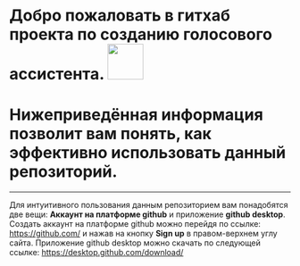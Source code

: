 # Добро пожаловать в гитхаб проекта по созданию голосового ассистента. <img src="https://github.com/blackcater/blackcater/raw/main/images/Hi.gif" height="64"/>
# Нижеприведённая информация позволит вам понять, как эффективно использовать данный репозиторий.
___
Для интуитивного пользования данным репозиторием вам понадобятся две вещи: **Аккаунт на платформе github** и приложение **github desktop**. 
Создать аккаунт на платформе github можно перейдя по ссылке: https://github.com/ и нажав на кнопку **Sign up** в правом-верхнем углу сайта.
Приложение github desktop можно скачать по следующей ссылке: https://desktop.github.com/download/
